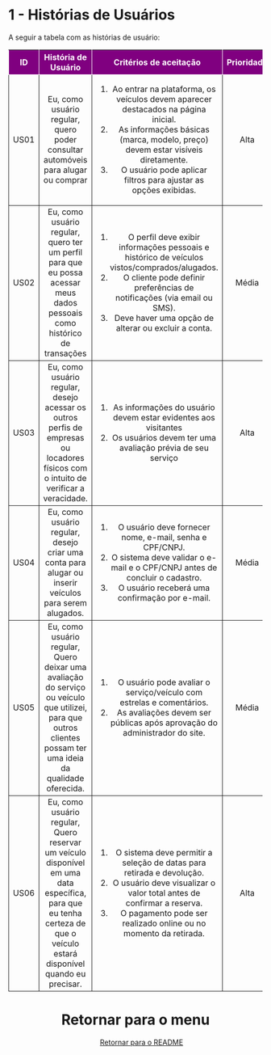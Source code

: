# 1 - Histórias de Usuários

<p>A seguir a tabela com as histórias de usuário:</p>
<table>
    <thead>
        <tr style="background-color: purple; color: white" >
            <th style="border-style:solid;border-width:1px;text-align:center">ID</th>
            <th style="border-style:solid;border-width:1px;text-align:center">História de Usuário</th>
            <th style="border-style:solid;border-width:1px;text-align:center">Critérios de aceitação</th>
            <th style="border-style:solid;border-width:1px;text-align:center">Prioridade</th>
            <th style="border-style:solid;border-width:1px;text-align:center">RF/RNF relacionado</th>
        </tr>
    </thead>
    <tbody>
        <tr>
            <span id="ustory-01"></span>
            <td style="border-style:solid;border-width:1px;text-align:center;vertical-align:middle" rowspan="1">US01</td>
            <td style="border-style:solid;border-width:1px;text-align:center;vertical-align:middle" rowspan="1">Eu, como usuário regular, quero poder consultar automóveis para alugar ou comprar</td>
            <td style="border-style:solid;border-width:1px;text-align:center;vertical-align:middle" rowspan="1"><ol><li>Ao entrar na plataforma, os veículos devem aparecer destacados na página inicial.
</li><li> As informações básicas (marca, modelo, preço) devem estar visíveis diretamente.</li><li>O usuário pode aplicar filtros para ajustar as opções exibidas.</li></ol></td>
            <td style="border-style:solid;border-width:1px;text-align:center;vertical-align:middle">Alta</td>
            <td style="border-style:solid;border-width:1px;text-align:center;vertical-align:middle">RF01</td>
        </tr>
        <tr>
            <span id="ustory-01"></span>
            <td style="border-style:solid;border-width:1px;text-align:center;vertical-align:middle" rowspan="1">US02</td>
            <td style="border-style:solid;border-width:1px;text-align:center;vertical-align:middle" rowspan="1">Eu, como usuário regular, quero ter um perfil para que eu possa acessar meus dados pessoais como histórico de transações </td>
            <td style="border-style:solid;border-width:1px;text-align:center;vertical-align:middle" rowspan="1"><ol><li>O perfil deve exibir informações pessoais e histórico de veículos vistos/comprados/alugados.</li><li> O cliente pode definir preferências de notificações (via email ou SMS).</li><li>Deve haver uma opção de alterar ou excluir a conta.</li></ol></td>
            <td style="border-style:solid;border-width:1px;text-align:center;vertical-align:middle"> Média </td>
            <td style="border-style:solid;border-width:1px;text-align:center;vertical-align:middle">RF02</td>
        </tr>
        <tr>
            <span id="ustory-01"></span>
            <td style="border-style:solid;border-width:1px;text-align:center;vertical-align:middle" rowspan="1">US03</td>
            <td style="border-style:solid;border-width:1px;text-align:center;vertical-align:middle" rowspan="1">Eu, como usuário regular, desejo acessar os outros perfis de empresas ou locadores físicos com o intuito de verificar a veracidade.</td>
            <td style="border-style:solid;border-width:1px;text-align:center;vertical-align:middle" rowspan="1"><ol><li>As informações do usuário devem estar evidentes aos visitantes</li><li> Os usuários devem ter uma avaliação prévia de seu serviço</li></ol></td>
            <td style="border-style:solid;border-width:1px;text-align:center;vertical-align:middle">Alta</td>
            <td style="border-style:solid;border-width:1px;text-align:center;vertical-align:middle">RF03</td>
        </tr>
        <tr>
            <span id="ustory-01"></span>
            <td style="border-style:solid;border-width:1px;text-align:center;vertical-align:middle" rowspan="1">US04</td>
            <td style="border-style:solid;border-width:1px;text-align:center;vertical-align:middle" rowspan="1">Eu, como usuário regular, desejo criar uma conta para alugar ou inserir veículos para serem alugados.</td>
            <td style="border-style:solid;border-width:1px;text-align:center;vertical-align:middle" rowspan="1"><ol><li>O usuário deve fornecer nome, e-mail, senha e CPF/CNPJ.</li><li>O sistema deve validar o e-mail e o CPF/CNPJ antes de concluir o cadastro.</li><li> O usuário receberá uma confirmação por e-mail. </li></ol></td>
            <td style="border-style:solid;border-width:1px;text-align:center;vertical-align:middle">Média</td>
            <td style="border-style:solid;border-width:1px;text-align:center;vertical-align:middle">RF04</td>
        </tr>
        <tr>
            <span id="ustory-01"></span>
            <td style="border-style:solid;border-width:1px;text-align:center;vertical-align:middle" rowspan="1">US05</td>
            <td style="border-style:solid;border-width:1px;text-align:center;vertical-align:middle" rowspan="1">Eu, como usuário regular, Quero deixar uma avaliação do serviço ou veículo que utilizei, para que outros clientes possam ter uma ideia da qualidade oferecida.</td>
            <td style="border-style:solid;border-width:1px;text-align:center;vertical-align:middle" rowspan="1"><ol><li>O usuário pode avaliar o serviço/veículo com estrelas e comentários.</li><li>As avaliações devem ser públicas após aprovação do administrador do site.</ol> </ol></td>
            <td style="border-style:solid;border-width:1px;text-align:center;vertical-align:middle">Média</td>
            <td style="border-style:solid;border-width:1px;text-align:center;vertical-align:middle">RF05</td>
        </tr>
     <tr>
            <span id="ustory-01"></span>
            <td style="border-style:solid;border-width:1px;text-align:center;vertical-align:middle" rowspan="1">US06</td>
            <td style="border-style:solid;border-width:1px;text-align:center;vertical-align:middle" rowspan="1">Eu, como usuário regular, Quero reservar um veículo disponível em uma data específica, para que eu tenha certeza de que o veículo estará disponível quando eu precisar.</td>
            <td style="border-style:solid;border-width:1px;text-align:center;vertical-align:middle" rowspan="1"><ol><li>O sistema deve permitir a seleção de datas para retirada e devolução.</li><li>O usuário deve visualizar o valor total antes de confirmar a reserva.<li>O pagamento pode ser realizado online ou no momento da retirada.</li></ol> </ol></td>
            <td style="border-style:solid;border-width:1px;text-align:center;vertical-align:middle">Alta</td>
            <td style="border-style:solid;border-width:1px;text-align:center;vertical-align:middle">RF06</td>
        </tr>
</table>

<div style="text-align: center">

# Retornar para o menu

<ul>
  <p><a href="README.md">Retornar para o README</p>
</ul>
